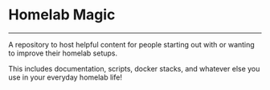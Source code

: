 # Homelab Magic
---
A repository to host helpful content for people starting out with or wanting to improve their homelab setups.

This includes documentation, scripts, docker stacks, and whatever else you use in your everyday homelab life!